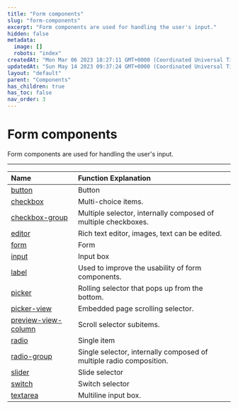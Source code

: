 ```yaml
---
title: "Form components"
slug: "form-components"
excerpt: "Form components are used for handling the user's input."
hidden: false
metadata: 
  image: []
  robots: "index"
createdAt: "Mon Mar 06 2023 18:27:11 GMT+0000 (Coordinated Universal Time)"
updatedAt: "Sun May 14 2023 09:37:24 GMT+0000 (Coordinated Universal Time)"
layout: "default"
parent: "Components"
has_children: true
has_toc: false
nav_order: 3
---
```

# Form components 
Form components are used for handling the user's input.
*** 

| Name                                           | Function Explanation                                                |
| :--------------------------------------------- | :------------------------------------------------------------------ |
| [button](form-components/button)                           | Button                                                              |
| [checkbox](form-components/checkbox)                       | Multi-choice items.                                                 |
| [checkbox-group](form-components/checkbox-group)           | Multiple selector, internally composed of multiple checkboxes.      |
| [editor](form-components/editor)                           | Rich text editor, images, text can be edited.                       |
| [form](form-components/form)                               | Form                                                                |
| [input](form-components/input)                             | Input box                                                           |
| [label](form-components/label)                             | Used to improve the usability of form components.                   |
| [picker](form-components/picker)                           | Rolling selector that pops up from the bottom.                      |
| [picker-view](form-components/picker-view)                 | Embedded page scrolling selector.                                   |
| [preview-view-column](form-components/preview-view-column) | Scroll selector subitems.                                           |
| [radio](form-components/radio)                             | Single item                                                         |
| [radio-group](form-components/radio-group)                 | Single selector, internally composed of multiple radio composition. |
| [slider](form-components/slider)                           | Slide selector                                                      |
| [switch](form-components/switch)                           | Switch selector                                                     |
| [textarea](form-components/text-area)                      | Multiline input box.                                                |
